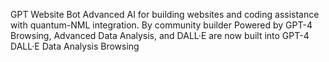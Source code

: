 GPT
Website Bot
Advanced AI for building websites and coding assistance with quantum-NML integration.
By community builder
Powered by
GPT-4
Browsing, Advanced Data Analysis, and DALL·E are now built into GPT-4
DALL·E
Data Analysis
Browsing
